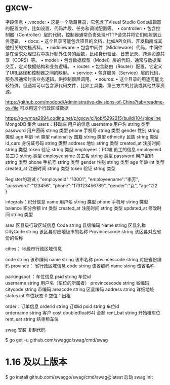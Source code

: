 # gxcw-
字段信息
•	.vscode:
•	这是一个隐藏目录，它包含了Visual Studio Code编辑器的配置文件，比如设置、代码片段、任务和调试配置等。
•	controller:
•	包含控制器（Controller）层的代码，控制器通常负责处理HTTP请求并将它们映射到业务逻辑。
•	docs:
•	这个目录可能包含项目的文档，比如API文档、开发指南或其他相关的文档资料。
•	middleware:
•	包含中间件（Middleware）代码，中间件是在请求处理过程中执行额外任务的函数，比如身份验证、日志记录、跨源资源共享（CORS）等。
•	model:
•	包含数据模型（Model）层的代码，通常与数据库交互，定义数据结构和业务逻辑。
•	router:
•	包含路由（Router）配置，它定义了URL路径和控制器之间的映射。
•	service:
•	包含服务（Service）层的代码，服务层通常封装业务逻辑，供控制器层调用。
•	source:
•	这个目录的用途可能比较特殊，但通常可以包含源代码文件，比如工具类、第三方库的封装或其他共享资源。

https://github.com/modood/Administrative-divisions-of-China?tab=readme-ov-file
可以用这个行政区域数据

https://g-wmpa2994.coding.net/p/gxcw/ci/job/5292215/build/104/pipeline
MongoDB
集合
users：移动端 用户的信息
username	用户名		string	类型
password	用户密码	string	类型
phone		手机号		string	类型
gender		性别		string	类型
age			年龄	 	int		类型
nationality    国籍			string 	类型
ethnicity  	民族		string  	类型
id_card		身份证号码	string	类型
address    	地址		string 	类型
created_at	注册时间	string	类型
token		验证		string	类型
employees：PC端 员工的信息
	employeeid		员工ID		string	类型
employeename	员工名		string	类型
password		用户密码	string	类型
phone			手机号		string	类型
gender			性别		string	类型
age				年龄	 	int		类型
created_at		注册时间	string	类型
token			验证		string	类型

Register的测试
{
    "employeeid":"10001",
    "employeename":"李芳",
    "password":"123456",
    "phone":"173123456789",
    "gender":"女",
    "age":22			
}

integrals：积分信息
name		用户名		string	类型
phone		手机号		string	类型
balance   	积分余额	int    	类型
created_at	注册时间	string	类型
updated_at	修改时间	string	类型


area 		区县级行政区域信息
    Code          string 		县级编码
    Name          string 		区县名称
    CityCode      string 		该区县对应地级市的名称
    Provincescode string 		该区县对应省份的名称

cities：	地级市行政区域信息
    
code          string 该市编码
    name          string 该市名称
    provincescode string 对应省份编码
province：	 省行政区域信息
code          string 该省编码
    name          string 该省名称

parkingspot ：车位信息
psid 			string	 车位id	
username           string		用户名（车位的所属者）
provincescode  string   	省编码
citycode       string 	市编码
areacode       string 	区县编码 
address			 string        	详细地址
status			 int      		车位状态 0 空位  1 出租

order：订单信息
orderid			string			订单id
psid 			string			车位id	
ordername 		string			客户
cost				double(float64)	金额
rent_bat			string			开始租车位
rent_eat			string			结束租车位


swag 安装
复制代码

$ go get -u github.com/swaggo/swag/cmd/swag

# 1.16 及以上版本
$ go install github.com/swaggo/swag/cmd/swag@latest
启动
swag init





